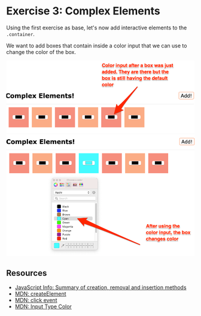 # Exercise 3: Complex Elements

Using the first exercise as base, let's now add interactive elements to the `.container`.

We want to add boxes that contain inside a color input that we can use to change the color of the box.

![Figure 1: Explanation](pic1.png)
![Figure 2: Explanation](pic2.png)

## Resources

- [JavaScript Info: Summary of creation, removal and insertion methods](https://javascript.info/modifying-document#summary)
- [MDN: createElement](https://developer.mozilla.org/en-US/docs/Web/API/Document/createElement)
- [MDN: click event](https://developer.mozilla.org/en-US/docs/Web/API/Element/click_event#javascript)
- [MDN: Input Type Color](https://developer.mozilla.org/en-US/docs/Web/HTML/Element/input/color)
